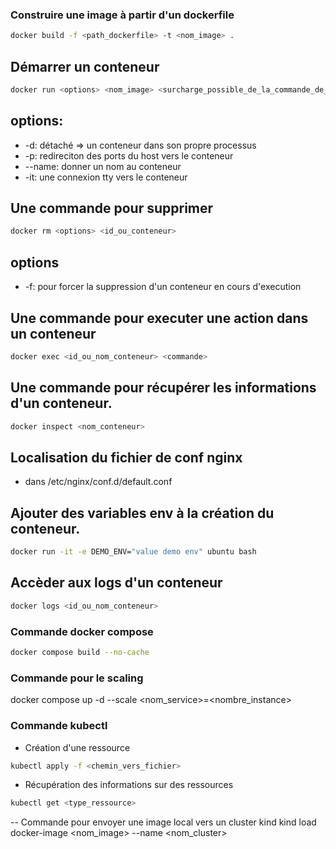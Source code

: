 ### Construire une image à partir d'un dockerfile
```bash
docker build -f <path_dockerfile> -t <nom_image> .
```

## Démarrer un conteneur
``` bash
docker run <options> <nom_image> <surcharge_possible_de_la_commande_de_démarrage>
```

## options:
- -d: détaché => un conteneur dans son propre processus
- -p: redireciton des ports du host vers le conteneur
- --name: donner un nom au conteneur
- -it: une connexion tty vers le conteneur

## Une commande pour supprimer
```bash
docker rm <options> <id_ou_conteneur>
```

## options
- -f: pour forcer la suppression d'un conteneur en cours d'execution

## Une commande pour executer une action dans un conteneur

```bash
docker exec <id_ou_nom_conteneur> <commande>
```

## Une commande pour récupérer les informations d'un conteneur.
```bash
docker inspect <nom_conteneur>
```

## Localisation du fichier de conf nginx
- dans /etc/nginx/conf.d/default.conf


## Ajouter des variables env à la création du conteneur.

```bash
docker run -it -e DEMO_ENV="value demo env" ubuntu bash 
```

## Accèder aux logs d'un conteneur

```bash
docker logs <id_ou_nom_conteneur>
```

### Commande docker compose
```bash
docker compose build --no-cache
```

### Commande pour le scaling
docker compose up -d --scale <nom_service>=<nombre_instance>

### Commande kubectl 

- Création d'une ressource
```bash
kubectl apply -f <chemin_vers_fichier>
```

- Récupération des informations sur des ressources
```bash
kubectl get <type_ressource>
```

-- Commande pour envoyer une image local vers un cluster kind
kind load docker-image <nom_image> --name <nom_cluster>